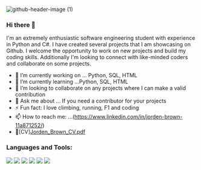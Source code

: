 ![github-header-image (1)](https://user-images.githubusercontent.com/123968755/216829698-0afc1557-93bf-4cb0-aaf5-bd536738595b.png)









### Hi there 👋


I'm an extremely enthusiastic software engineering student with experience in Python and C#. I have created several projects that I am showcasing on Github. I welcome the opportunity to work on new projects and build my coding skills.  Additionally I'm looking to connect with like-minded coders and collaborate on some projects.
 



- 🔭 I’m currently working on ... Python, SQL, HTML
- 🌱 I’m currently learning ...Python, SQL, HTML
- 👯 I’m looking to collaborate on any projects where I can make a valid contribution
- 💬 Ask me about ... If you need a contributor for your projects
- ⚡ Fun fact: I love climbing, running, F1 and coding
- 📫 How to reach me: ...(https://www.linkedin.com/in/jorden-brown-11a871252/)
- 📝[CV][Jorden_Brown_CV.pdf](https://github.com/user-attachments/files/17597254/Jorden_Brown_CV.pdf)



### Languages and Tools:

<p>
<img src="https://img.icons8.com/color/35/000000/html-5--v1.png"/> 
<img src="https://img.icons8.com/color/35/000000/python.png">
<img src="https://img.icons8.com/fluency/35/000000/visual-studio-code-2019.png"/>
<img src="https://img.icons8.com/color/35/000000/git.png"/> 
<img src="https://img.icons8.com/color/35/000000/github.png"/> 
<img src="https://img.icons8.com/color/35/000000/sql.png"/> 
</p>



